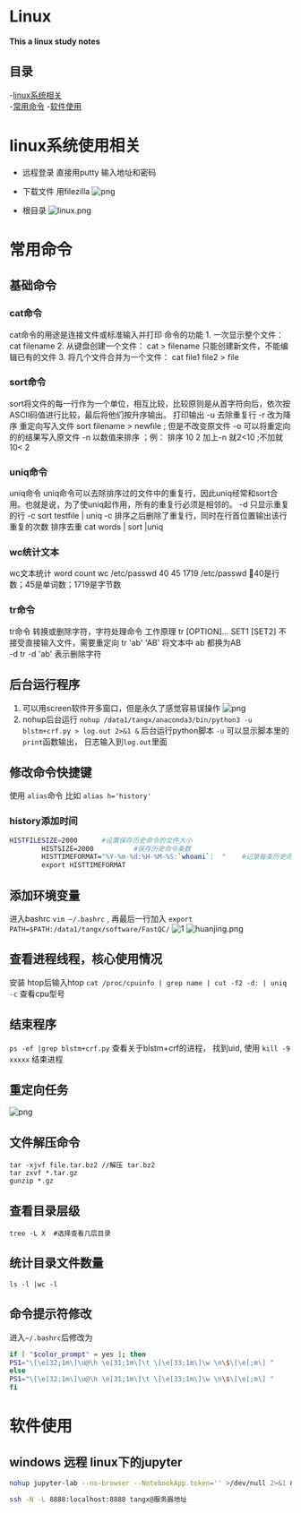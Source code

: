 # Linux
**This a linux study notes**
## 目录
-[linux系统相关](#linux系统使用相关)       
-[常用命令](#常用命令)
-[软件使用](#软件使用)




# linux系统使用相关
  * 远程登录
  直接用putty 输入地址和密码
  * 下载文件
  用filezilla ![png](https://i.loli.net/2019/06/19/5d09971acbaaa69134.png)

 * 根目录
 ![linux.png](https://i.loli.net/2019/08/27/yWuZESdxJvLzq6f.png)



# 常用命令

## 基础命令

### cat命令	
cat命令的用途是连接文件或标准输入并打印
命令的功能	1. 一次显示整个文件：cat filename
	2. 从键盘创建一个文件： cat > filename  只能创建新文件，不能编辑已有的文件
	3. 将几个文件合并为一个文件： cat file1 file2 > file
 
### sort命令
 
sort将文件的每一行作为一个单位，相互比较，比较原则是从首字符向后，依次按ASCII码值进行比较，最后将他们按升序输出。
	打印输出
-u	去除重复行
-r	改为降序
重定向写入文件	sort filename > newfile ; 但是不改变原文件
-o	可以将重定向的的结果写入原文件
-n	以数值来排序 ；例： 排序 10 2    加上-n 就2<10 ;不加就10< 2

 
### uniq命令
uniq命令	uniq命令可以去除排序过的文件中的重复行，因此uniq经常和sort合用。也就是说，为了使uniq起作用，所有的重复行必须是相邻的。
-d	只显示重复的行
-c	sort testfile | uniq -c    排序之后删除了重复行，同时在行首位置输出该行重复的次数
排序去重	cat words | sort |uniq    

### wc统计文本
wc文本统计	word count
wc /etc/passwd	40   45 1719 /etc/passwd 40是行数；45是单词数；1719是字节数

### tr命令

tr命令	转换或删除字符，字符处理命令
工作原理 	tr [OPTION]... SET1 [SET2]  不接受直接输入文件，需要重定向
tr 'ab' 'AB'	将文本中 ab 都换为AB  
-d	 tr -d 'ab'  表示删除字符



## 后台运行程序
1. 可以用screen软件开多窗口，但是永久了感觉容易误操作
![png](https://i.loli.net/2019/06/19/5d099a59b3f4a25324.png)
2. nohup后台运行
`nohup /data1/tangx/anaconda3/bin/python3 -u blstm+crf.py > log.out 2>&1 &` 后台运行python脚本 `-u` 可以显示脚本里的`print`函数输出， 日志输入到`log.out`里面

## 修改命令快捷键
使用 `alias`命令   比如 `alias h='history'` 

### history添加时间
```bash
HISTFILESIZE=2000      #设置保存历史命令的文件大小
        HISTSIZE=2000          #保存历史命令条数
        HISTTIMEFORMAT="%Y-%m-%d:%H-%M-%S:`whoami`:  "    #记录每条历史命令的执行时间和执行者
        export HISTTIMEFORMAT
```

## 添加环境变量
进入bashrc  `vim ~/.bashrc` , 再最后一行加入 `export PATH=$PATH:/data1/tangx/software/FastQC/` 
![1](https://i.loli.net/2019/06/19/5d0999f0a2e3453859.png)
![huanjing.png](https://i.loli.net/2019/08/27/6usQWeo2DcMYEmL.png)
## 查看进程线程，核心使用情况
安装 htop后输入htop 
`cat /proc/cpuinfo | grep name | cut -f2 -d: | uniq -c` 查看cpu型号

## 结束程序 
`ps -ef |grep blstm+crf.py` 查看关于blstm+crf的进程， 找到uid, 使用 `kill -9 xxxxx` 结束进程

## 重定向任务
![png](https://i.loli.net/2019/06/19/5d09992a3bfe972411.png)

## 文件解压命令
`tar -xjvf file.tar.bz2 //解压 tar.bz2 `      
`tar zxvf *.tar.gz`    
`gunzip *.gz `    

## 查看目录层级
`tree -L X  #选择查看几层目录`
## 统计目录文件数量
`ls -l |wc -l`


## 命令提示符修改

进入`~/.bashrc`后修改为
```bash
if [ "$color_prompt" = yes ]; then
PS1="\[\e[32;1m\]\u@\h \e[31;1m\]\t \[\e[33;1m\]\w \n\$\[\e[;m\] "
else
PS1="\[\e[32;1m\]\u@\h \e[31;1m\]\t \[\e[33;1m\]\w \n\$\[\e[;m\] "
fi
```
# 软件使用

## windows 远程 linux下的jupyter
```bash
nohup jupyter-lab --no-browser --NotebookApp.token='' >/dev/null 2>&1 &

ssh -N -L 8888:localhost:8888 tangx@服务器地址

```
